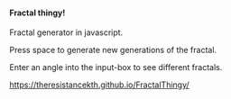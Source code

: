#### Fractal thingy!
Fractal generator in javascript.

Press space to generate new generations of the fractal.

Enter an angle into the input-box to see different fractals.

https://theresistancekth.github.io/FractalThingy/
